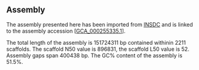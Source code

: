 **Assembly**
--------

The assembly presented here has been imported from [INSDC](http://www.insdc.org) and is linked to the assembly accession [[GCA\_000255335.1](http://www.ebi.ac.uk/ena/data/view/GCA_000255335.1)].

The total length of the assembly is 151724311 bp contained withinin 2211 scaffolds.
The scaffold N50 value is 896831, the scaffold L50 value is 52.
Assembly gaps span 400438 bp. The GC% content of the assembly is 51.5%.
